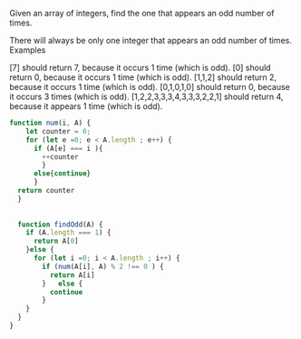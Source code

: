 Given an array of integers, find the one that appears an odd number of times.

There will always be only one integer that appears an odd number of times.
Examples

[7] should return 7, because it occurs 1 time (which is odd).
[0] should return 0, because it occurs 1 time (which is odd).
[1,1,2] should return 2, because it occurs 1 time (which is odd).
[0,1,0,1,0] should return 0, because it occurs 3 times (which is odd).
[1,2,2,3,3,3,4,3,3,3,2,2,1] should return 4, because it appears 1 time (which is odd).


```js
function num(i, A) {
    let counter = 0;
    for (let e =0; e < A.length ; e++) {
      if (A[e] === i ){
        ++counter
        }
      else{continue}
      }
  return counter
  }
  
  
  function findOdd(A) {
    if (A.length === 1) {
      return A[0]
    }else {
      for (let i =0; i < A.length ; i++) {
        if (num(A[i], A) % 2 !== 0 ) { 
          return A[i]
        }   else {
          continue
        }
    }
  }
}
